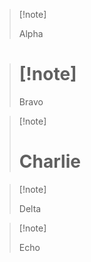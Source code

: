 <blockquote><p>[!note]</p><p>Alpha</p></blockquote>

<blockquote><h1>[!note]</h1><p>Bravo</p></blockquote>

<blockquote><p>[!note]</p><h1>Charlie</h1></blockquote>

<blockquote><p>[!note]</p>Delta</blockquote>

<blockquote>[!note]<p>Echo</p></blockquote>
